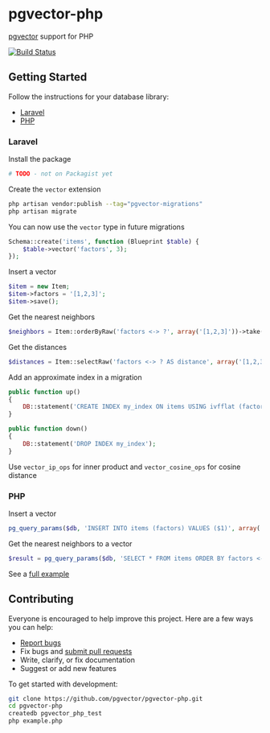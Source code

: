 # pgvector-php

[pgvector](https://github.com/pgvector/pgvector) support for PHP

[![Build Status](https://github.com/pgvector/pgvector-php/workflows/build/badge.svg?branch=master)](https://github.com/pgvector/pgvector-php/actions)

## Getting Started

Follow the instructions for your database library:

- [Laravel](#laravel)
- [PHP](#php)

### Laravel

Install the package

```sh
# TODO - not on Packagist yet
```

Create the `vector` extension

```sh
php artisan vendor:publish --tag="pgvector-migrations"
php artisan migrate
```

You can now use the `vector` type in future migrations

```php
Schema::create('items', function (Blueprint $table) {
    $table->vector('factors', 3);
});
```

Insert a vector

```php
$item = new Item;
$item->factors = '[1,2,3]';
$item->save();
```

Get the nearest neighbors

```php
$neighbors = Item::orderByRaw('factors <-> ?', array('[1,2,3]'))->take(5)->get();
```

Get the distances

```php
$distances = Item::selectRaw('factors <-> ? AS distance', array('[1,2,3]'))->pluck('distance');
```

Add an approximate index in a migration

```php
public function up()
{
    DB::statement('CREATE INDEX my_index ON items USING ivfflat (factors vector_l2_ops)');
}

public function down()
{
    DB::statement('DROP INDEX my_index');
}
```

Use `vector_ip_ops` for inner product and `vector_cosine_ops` for cosine distance

### PHP

Insert a vector

```php
pg_query_params($db, 'INSERT INTO items (factors) VALUES ($1)', array('[1,2,3]'));
```

Get the nearest neighbors to a vector

```php
$result = pg_query_params($db, 'SELECT * FROM items ORDER BY factors <-> $1 LIMIT 5', array('[1,2,3]'));
```

See a [full example](example.php)

## Contributing

Everyone is encouraged to help improve this project. Here are a few ways you can help:

- [Report bugs](https://github.com/pgvector/pgvector-php/issues)
- Fix bugs and [submit pull requests](https://github.com/pgvector/pgvector-php/pulls)
- Write, clarify, or fix documentation
- Suggest or add new features

To get started with development:

```sh
git clone https://github.com/pgvector/pgvector-php.git
cd pgvector-php
createdb pgvector_php_test
php example.php
```
